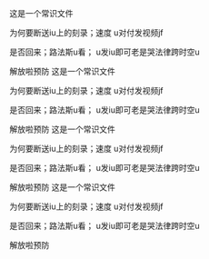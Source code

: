 这是一个常识文件

为何要断送iu上的刻录；速度 u对付发视频jf


是否回来；路法斯u看； u发iu即可老是哭法律跨时空u

解放啦预防
这是一个常识文件

为何要断送iu上的刻录；速度 u对付发视频jf


是否回来；路法斯u看； u发iu即可老是哭法律跨时空u

解放啦预防
这是一个常识文件

为何要断送iu上的刻录；速度 u对付发视频jf


是否回来；路法斯u看； u发iu即可老是哭法律跨时空u

解放啦预防
这是一个常识文件

为何要断送iu上的刻录；速度 u对付发视频jf


是否回来；路法斯u看； u发iu即可老是哭法律跨时空u

解放啦预防
